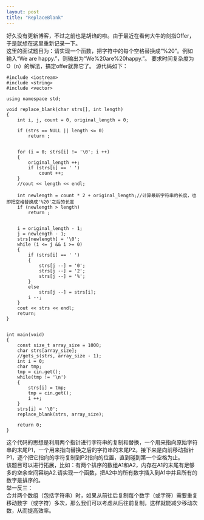 ```yaml
---
layout: post
title: "ReplaceBlank"
---
```

好久没有更新博客，不过之前也是胡诌的啦。由于最近在看何大牛的剑指Offer，于是就想在这里重新记录一下。  
这里的面试题目为：请实现一个函数，把字符中的每个空格替换成“%20”。例如输入“We are happy.”，则输出为“We%20are%20happy.”。
要求时间复杂度为O（n）的解法，搞定offer就靠它了。
源代码如下：

~~~
#include <iostream>
#include <string>
#include <vector>

using namespace std;

void replace_blank(char strs[], int length)
{
	int i, j, count = 0, original_length = 0;

	if (strs == NULL || length <= 0)
		return ;


	for (i = 0; strs[i] != '\0'; i ++)
	{
		original_length ++;
		if (strs[i] == ' ')
			count ++;
	}
	//cout << length << endl;

	int newlength = count * 2 + original_length;//计算最新字符串的长度，也即把空格替换成'%20'之后的长度
	if (newlength > length)
		return ;


	i = original_length - 1;
	j = newlength - 1;
	strs[newlength] = '\0';
	while (i <= j && i >= 0)
	{
		if (strs[i] == ' ')
		{
			strs[j --] = '0';
			strs[j --] = '2';
			strs[j --] = '%';
		}
		else
			strs[j --] = strs[i];
		i --;
	}
	cout << strs << endl;
	return;
}


int main(void)
{
	const size_t array_size = 1000;
	char strs[array_size];
	//gets_s(strs, array_size - 1);
	int i = 0;
	char tmp;
	tmp = cin.get();
	while(tmp != '\n')
	{
		strs[i] = tmp;
		tmp = cin.get();
		i ++;
	}
	strs[i] = '\0';
	replace_blank(strs, array_size);

	return 0;
}
~~~

这个代码的思想是利用两个指针进行字符串的复制和替换，一个用来指向原始字符串的末尾P1，一个用来指向替换之后的字符串的末尾P2。接下来是向前移动指针P1，逐个把它指向的字符复制到P2指向的位置，直到碰到第一个空格为止。  
该题目可以进行拓展，比如：有两个排序的数组A1和A2，内存在A1的末尾有足够多的空余空间容纳A2.请实现一个函数，把A2中的所有数字插入到A1中并且所有的数字是排序的。  
举一反三：  
合并两个数组（包括字符串）时，如果从前往后复制每个数字（或字符）需要重复移动数字（或字符）多次，那么我们可以考虑从后往前复制，这样就能减少移动次数，从而提高效率。
